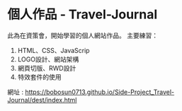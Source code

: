 # 個人作品 - Travel-Journal

此為在資策會，開始學習的個人網站作品。
主要練習：
1. HTML、CSS、JavaScrip
2. LOGO設計、網站架構
3. 網頁切版、RWD設計
4. 特效套件的使用

網址 : https://bobosun0713.github.io/Side-Project_Travel-Journal/dest/index.html

